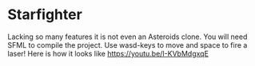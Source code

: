 # Starfighter
Lacking so many features it is not even an Asteroids clone. You will need SFML to compile the project. Use wasd-keys to move and space to fire a laser!
Here is how it looks like https://youtu.be/I-KVbMdgxqE
